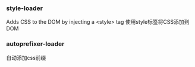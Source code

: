 ### style-loader

Adds CSS to the DOM by injecting a <style\> tag
使用style标签将CSS添加到DOM

### autoprefixer-loader

自动添加css前缀